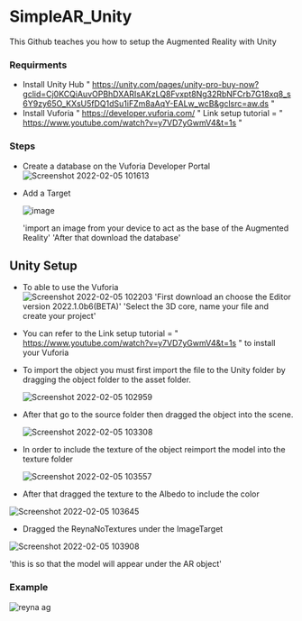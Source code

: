 # SimpleAR_Unity
This  Github teaches you how to setup the Augmented Reality with Unity

### Requirments
* Install Unity Hub " https://unity.com/pages/unity-pro-buy-now?gclid=Cj0KCQiAuvOPBhDXARIsAKzLQ8Fvxpt8Ng32RbNFCrb7G18xq8_s6Y9zy65O_KXsU5fDQ1dSu1iFZm8aAqY-EALw_wcB&gclsrc=aw.ds "
* Install Vuforia " https://developer.vuforia.com/ " Link setup tutorial = " https://www.youtube.com/watch?v=y7VD7yGwmV4&t=1s " 

### Steps 
*  Create a database on the Vuforia Developer Portal 
  ![Screenshot 2022-02-05 101613](https://user-images.githubusercontent.com/80488842/152625066-bd894ae3-ae1d-428f-b028-4f3a6e9dd85d.png)
* Add a Target

  ![image](https://user-images.githubusercontent.com/80488842/152625110-bf8e55af-9847-4401-96dc-62f8be60a3a4.png)
  
  'import an image from your device to act as the base of the Augmented Reality'
  'After that download the database'
  
## Unity Setup 
* To able to use the Vuforia   
  ![Screenshot 2022-02-05 102203](https://user-images.githubusercontent.com/80488842/152625273-babc6cec-d4cc-4ca7-bf3a-8347aa50a176.png)
  'First download an choose the Editor version 2022.1.0b6(BETA)'
  'Select the 3D core, name your file and create your project'
* You can refer to the Link setup tutorial = " https://www.youtube.com/watch?v=y7VD7yGwmV4&t=1s " to install your Vuforia 

* To import the object you must first import the file to the Unity folder by dragging the object folder to the asset folder.

  ![Screenshot 2022-02-05 102959](https://user-images.githubusercontent.com/80488842/152625624-7f07724f-5d19-41c9-b569-66757413b5e7.png)

* After that go to the source folder then dragged the object into the scene.
 
  ![Screenshot 2022-02-05 103308](https://user-images.githubusercontent.com/80488842/152625685-bf181c1f-d035-412d-8b9f-068247aa2e89.png)

* In order to include the texture of the object reimport the model into the texture folder

  ![Screenshot 2022-02-05 103557](https://user-images.githubusercontent.com/80488842/152625768-076b4334-6027-4aee-bc26-340b86ad0946.png)
  
* After that dragged the texture to the Albedo to include the color

 ![Screenshot 2022-02-05 103645](https://user-images.githubusercontent.com/80488842/152625822-0a4b7c8b-2866-4cb7-a470-1d566827f968.png)
 
 * Dragged the ReynaNoTextures under the ImageTarget
 
 ![Screenshot 2022-02-05 103908](https://user-images.githubusercontent.com/80488842/152625861-922634a5-aaa1-4ff6-9056-8bc73645e26a.png)
 
  'this is so that the model will appear under the AR object'
  
### Example 

![reyna ag](https://user-images.githubusercontent.com/80488842/152625906-ff547349-9d8f-4354-9b36-98ba527d535d.png)



